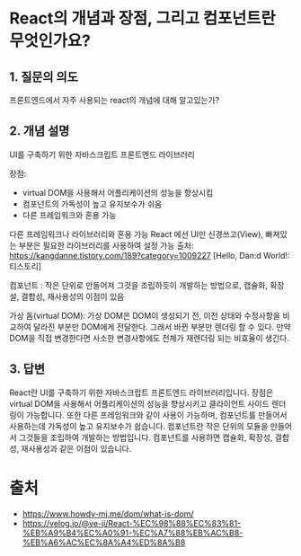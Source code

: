 # React의 개념과 장점, 그리고 컴포넌트란 무엇인가요?

## 1. 질문의 의도

프론트엔드에서 자주 사용되는 react의 개념에 대해 알고있는가?

## 2. 개념 설명

UI를 구축하기 위한 자바스크립트 프론트엔드 라이브러리

장점:

- virtual DOM을 사용해서 어플리케이션의 성능을 향상시킴
- 컴포넌트의 가독성이 높고 유지보수가 쉬움
- 다른 프레임워크와 혼용 가능

다른 프레임워크나 라이브러리와 혼용 가능 React 에선 UI만 신경쓰고(View), 빠져있는 부분은 필요한 라이브러리를 사용하여 설정 가능
출처: https://kangdanne.tistory.com/189?category=1009227 [Hello, Dan:d World!:티스토리]

컴포넌트 : 작은 단위로 만들어져 그것을 조립하듯이 개발하는 방법으로, 캡슐화, 확장설, 결합성, 재사용성의 이점이 있음

가상 돔(virtual DOM):
가상 DOM은 DOM이 생성되기 전, 이전 상태와 수정사항을 비교하여 달라진 부분만 DOM에게 전달한다. 그래서 바뀐 부분만 렌더링 할 수 있다. 만약 DOM을 직접 변경한다면 사소한 변경사항에도 전체가 재렌더링 되는 비효율이 생긴다.

## 3. 답변

React란 UI를 구축하기 위한 자바스크립트 프론트엔드 라이브러리입니다. 장점은 virtual DOM을 사용해서 어플리케이션의 성능을 향상시키고 클라이언트 사이드 렌더링이 가능합니다. 또한 다른 프레임워크와 같이 사용이 가능하며, 컴포넌트를 만들어서 사용하는데 가독성이 높고 유지보수가 쉽습니다. 컴포넌트란 작은 단위의 모듈을 만들어서 그것들을 조립하여 개발하는 방법입니다. 컴포넌트를 사용하면 캡슐화, 확장성, 결합성, 재사용성과 같은 이점이 있습니다.

# 출처

- https://www.howdy-mj.me/dom/what-is-dom/
- https://velog.io/@ye-ji/React-%EC%98%88%EC%83%81-%EB%A9%B4%EC%A0%91-%EC%A7%88%EB%AC%B8-%EB%A6%AC%EC%8A%A4%ED%8A%B8
